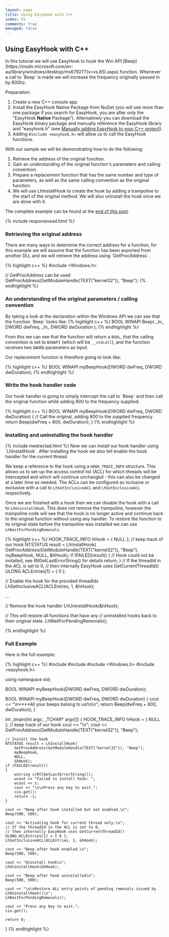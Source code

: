 ```yaml
---
layout: page
title: Using EasyHook with C++
index: 01
comments: true
managed: false
---
```

<h2>Using EasyHook with C++</h2>
In this tutorial we will use EasyHook to hook the Win API [Beep](https://msdn.microsoft.com/en-au/library/windows/desktop/ms679277(v=vs.85).aspx) function. Whenever a call to `Beep` is made we will increase the frequency originally passed in by 800hz.

Preparation:

 1. Create a new C++ console app
 2. Install the EasyHook Native Package from NuGet (you will see more than one package if you search for EasyHook, you are after only the "EasyHook **Native** Package"). Alternatively you can download the EasyHook binary package and manually reference the EasyHook library and "easyhook.h" (see [Manually adding EasyHook to your C++ project](nativemanuallyaddref.html)).
 3. Adding `#include <easyhook.h>` will allow us to call the EasyHook functions.

With our sample we will be demonstrating how to do the following:

 1. Retrieve the address of the original function.
 2. Gain an understanding of the original function's parameters and calling convention.
 3. Prepare a replacement function that has the same number and type of parameters, as well as the same calling convention as the original function.
 4. We will use LhInstallHook to create the hook by adding a trampoline to the start of the original method. We will also uninstall the hook once we are done with it.

The complete example can be found at the [end of this post](#fullexample).

{% include responsivead.html %}

<h3>Retrieving the original address</h3>
There are many ways to determine the correct address for a function, for this example we will assume that the function has been exported from another DLL and we will retrieve the address using `GetProcAddress`.

{% highlight c++ %}
#include <Windows.h>

// GetProcAddress can be used 
GetProcAddress(GetModuleHandle(TEXT("kernel32")), "Beep");
{% endhighlight %}

<h3>An understanding of the original parameters / calling convention</h3>
By taking a look at the declaration within the Windows API we can see that the function `Beep` looks like:
{% highlight c++ %}
BOOL WINAPI Beep(
    _In_ DWORD dwFreq,
    _In_ DWORD dwDuration
);
{% endhighlight %}

From this we can see that the function will return a `BOOL`, that the calling convention is set to `WINAPI` (which will be `__stdcall`), and the function receives two `DWORD` parameters as input.

Our replacement function is therefore going to look like:

{% highlight c++ %}
BOOL WINAPI myBeepHook(DWORD dwFreq, DWORD dwDuration);
{% endhighlight %}

<h3>Write the hook handler code</h3>
Our hook handler is going to simply intercept the call to `Beep` and then call the original function while adding 800 to the frequency supplied.

{% highlight c++ %}
BOOL WINAPI myBeepHook(DWORD dwFreq, DWORD dwDuration)
{
    // Call the original, adding 800 to the supplied frequency
    return Beep(dwFreq + 800, dwDuration);
}
{% endhighlight %}

<h3>Installing and uninstalling the hook handler</h3>
{% include medrectad.html %}
Now we can install our hook handler using `LhInstallHook`. After installing the hook we also tell enable the hook handler for the current thread.

We keep a reference to the hook using a `HOOK_TRACE_INFO` structure. This allows us to set-up the access control list (ACL) for which threads will be intercepted and which will continue unchanged - this can also be changed at a later time as needed. The ACLs can be configured as inclusive or exclusive with a call to `LhSetInclusiveACL` and `LhSetExclusiveACL` respectively.

Once we are finished with a hook then we can disable the hook with a call to `LhUninstallHook`. This does not remove the trampoline, however the trampoline code will see that the hook is no longer active and continue back to the original function without using any handler. To restore the function to its original state before the trampoline was installed we can use `LhWaitForPendingRemovals`.

{% highlight c++ %}
HOOK_TRACE_INFO hHook = { NULL }; // keep track of our hook
NTSTATUS result = LhInstallHook(
    GetProcAddress(GetModuleHandle(TEXT("kernel32")), "Beep"), 
    myBeepHook, 
    NULL, 
    &hHook);
if (FAILED(result))
{
    // Hook could not be installed, see RtlGetLastErrorString() for details
    return;
}
// If the threadId in the ACL is set to 0, 
// then internally EasyHook uses GetCurrentThreadId()
ULONG ACLEntries[1] = { 0 };

// Enable the hook for the provided threadIds
LhSetInclusiveACL(ACLEntries, 1, &hHook);

...

// Remove the hook handler
LhUninstallHook(&hHook);

// This will restore all functions that have any 
// uninstalled hooks back to their original state.
LhWaitForPendingRemovals();

{% endhighlight %}

<h3><a name="fullexample"></a>Full Example</h3>
Here is the full example:

{% highlight c++ %}
#include <string>
#include <iostream>
#include <Windows.h>
#include <easyhook.h>

using namespace std;

BOOL WINAPI myBeepHook(DWORD dwFreq, DWORD dwDuration);

BOOL WINAPI myBeepHook(DWORD dwFreq, DWORD dwDuration)
{
    cout << "\n****All your beeps belong to us!\n\n";
    return Beep(dwFreq + 800, dwDuration);
}

int _tmain(int argc, _TCHAR* argv[])
{
    HOOK_TRACE_INFO hHook = { NULL }; // keep track of our hook
    cout << "\n";
    cout << GetProcAddress(GetModuleHandle(TEXT("kernel32")), "Beep");
    
    // Install the hook
    NTSTATUS result = LhInstallHook(
        GetProcAddress(GetModuleHandle(TEXT("kernel32")), "Beep"), 
        myBeepHook, 
        NULL, 
        &hHook);
    if (FAILED(result))
    {
        wstring s(RtlGetLastErrorString());
        wcout << "Failed to install hook: ";
        wcout << s;
        cout << "\n\nPress any key to exit.";
        cin.get();
        return -1;
    }
    
    cout << "Beep after hook installed but not enabled.\n";
    Beep(500, 500);

    cout << "Activating hook for current thread only.\n";
    // If the threadId in the ACL is set to 0, 
    // then internally EasyHook uses GetCurrentThreadId()
    ULONG ACLEntries[1] = { 0 };
    LhSetInclusiveACL(ACLEntries, 1, &hHook);

    cout << "Beep after hook enabled.\n";
    Beep(500, 500);

    cout << "Uninstall hook\n";
    LhUninstallHook(&hHook);

    cout << "Beep after hook uninstalled\n";
    Beep(500, 500);

    cout << "\n\nRestore ALL entry points of pending removals issued by LhUninstallHook()\n";
    LhWaitForPendingRemovals();

    cout << "Press any key to exit.";
    cin.get();

    return 0;
}
{% endhighlight %}